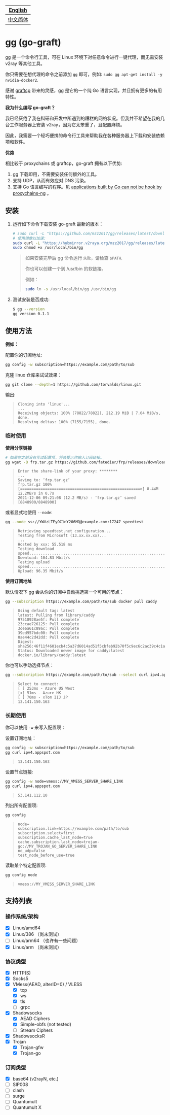 | [English](README.md)     |
| ------------------------ |
| [中文简体](README_zh.md) |

# gg (go-graft)

gg 是一个命令行工具，可在 Linux 环境下对任意命令进行一键代理，而无需安装 v2ray 等其他工具。

你只需要在想代理的命令之前添加 `gg` 即可，例如: `sudo gg apt-get install -y nvidia-docker2`.

感谢 [graftcp](https://github.com/hmgle/graftcp) 带来的灵感，gg 是它的一个纯 Go 语言实现，并且拥有更多的有用特性。

**我为什么编写 go-graft？**

我已经厌倦了我在科研和开发中所遇到的糟糕的网络状况。但我并不希望在我的几台工作服务器上安装 v2ray，因为它太笨重了，且配置麻烦。

因此，我需要一个轻巧便携的命令行工具来帮助我在各种服务器上下载和安装依赖项和软件。

**优势**

相比较于 proxychains 或 graftcp，go-graft 拥有以下优势:

1. gg 下载即用，不需要安装任何额外的工具。
2. 支持 UDP，从而有效应对 DNS 污染。
3. 支持 Go 语言编写的程序。见 [applications built by Go can not be hook by proxychains-ng](https://github.com/rofl0r/proxychains-ng/issues/199) 。

## 安装

1. 运行如下命令下载安装 go-graft 最新的版本：

    ```bash
    # sudo curl -L "https://github.com/mzz2017/gg/releases/latest/download/gg-$(uname -s)-$(uname -m)" -o /usr/local/bin/gg
    # 使用镜像以加速:
    sudo curl -L "https://hubmirror.v2raya.org/mzz2017/gg/releases/latest/download/gg-$(uname -s)-$(uname -m)" -o /usr/local/bin/gg
    sudo chmod +x /usr/local/bin/gg
    ```

   > 如果安装完毕后 gg 命令运行 `失败`，请检查 `$PATH`.
   >
   > 你也可以创建一个到 /usr/bin 的软链接。
   >
   > 例如：
   >
   > ```bash
   > sudo ln -s /usr/local/bin/gg /usr/bin/gg
   > ```
2. 测试安装是否成功:
   ```bash
   $ gg --version
   gg version 0.1.1
   ```

## 使用方法

**例如：**

配置你的订阅地址:

```bash
gg config -w subscription=https://example.com/path/to/sub
```

克隆 linux 仓库来试试效果：

```bash
gg git clone --depth=1 https://github.com/torvalds/linux.git
```

输出:

> ```
> Cloning into 'linux'...
> ...
> Receiving objects: 100% (78822/78822), 212.19 MiB | 7.04 MiB/s, done.
> Resolving deltas: 100% (7155/7155), done.
> ```

### 临时使用

**使用分享链接**

```bash
# 如果你之前没有写过配置项，将会提示你输入订阅链接。
gg wget -O frp.tar.gz https://github.com/fatedier/frp/releases/download/v0.38.0/frp_0.38.0_linux_amd64.tar.gz
```

> ```
> Enter the share-link of your proxy: ********
> ...
> Saving to: ‘frp.tar.gz’
> frp.tar.gz 100%[=====================================================>] 8.44M 12.2MB/s in 0.7s    
> 2021-12-06 09:21:08 (12.2 MB/s) - ‘frp.tar.gz’ saved [8848900/8848900]
> ```

或者显式地使用 `--node`:

```bash
gg --node ss://YWVzLTEyOC1nY206MQ@example.com:17247 speedtest
```

> ```
> Retrieving speedtest.net configuration...
> Testing from Microsoft (13.xx.xx.xx)...
> ...
> Hosted by xxx: 55.518 ms
> Testing download speed................................................................................
> Download: 104.83 Mbit/s
> Testing upload speed......................................................................................................
> Upload: 96.35 Mbit/s
> ```

**使用订阅地址**

默认情况下 gg 会从你的订阅中自动挑选第一个可用的节点：

```bash
gg --subscription https://example.com/path/to/sub docker pull caddy
```

> ```
> Using default tag: latest
> latest: Pulling from library/caddy
> 97518928ae5f: Pull complete
> 23ccae726125: Pull complete
> 3de6a61c89ac: Pull complete
> 39ed957bdc00: Pull complete
> 0ae44c2d42dd: Pull complete
> Digest: sha256:46f11f4601ecb4c5a37d6014ad51f5cbfeb92b70f5c9ec6c2ac39c4c1a325588
> Status: Downloaded newer image for caddy:latest
> docker.io/library/caddy:latest
> ```

你也可以手动选择节点：

```bash
gg --subscription https://example.com/path/to/sub --select curl ipv4.appspot.com
```

> ```
> Select to connect:
> [ ] 253ms - Azure US West
> [x] 51ms - Azure HK
> [ ] 70ms - xTom IIJ JP
> 13.141.150.163
> ```

### 长期使用

你可以使用 `-w` 来写入配置项：

设置订阅地址：

```bash
gg config -w subscription=https://example.com/path/to/sub
gg curl ipv4.appspot.com
```

> ```
> 13.141.150.163
> ```

设置节点链接:

```bash
gg config -w node=vmess://MY_VMESS_SERVER_SHARE_LINK
gg curl ipv4.appspot.com
```

> ```
> 53.141.112.10
> ```

列出所有配置项:

```bash
gg config
```

> ```
> node=
> subscription.link=https://example.com/path/to/sub
> subscription.select=first
> subscription.cache_last_node=true
> cache.subscription.last_node=trojan-go://MY_TROJAN_GO_SERVER_SHARE_LINK
> no_udp=false
> test_node_before_use=true
> ```

读取某个特定配置项:

```bash
gg config node
```

> ```
> vmess://MY_VMESS_SERVER_SHARE_LINK
> ```

## 支持列表

### 操作系统/架构

- [x] Linux/amd64
- [x] Linux/386 （尚未测试）
- [ ] Linux/arm64 （也许有一些问题）
- [x] Linux/arm （尚未测试）

### 协议类型

- [x] HTTP(S)
- [x] Socks5
- [x] VMess(AEAD, alterID=0) / VLESS
    - [x] tcp
    - [x] ws
    - [x] tls
    - [ ] grpc
- [x] Shadowsocks
    - [x] AEAD Ciphers
    - [x] Simple-obfs (not tested)
    - [ ] Stream Ciphers
- [x] ShadowsocksR
- [x] Trojan
    - [x] Trojan-gfw
    - [x] Trojan-go

### 订阅类型

- [x] base64 (v2rayN, etc.)
- [ ] SIP008
- [ ] clash
- [ ] surge
- [ ] Quantumult
- [ ] Quantumult X
